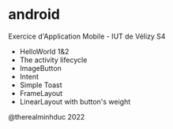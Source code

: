# android

Exercice d'Application Mobile - IUT de Vélizy S4

- HelloWorld 1&2
- The activity lifecycle
- ImageButton
- Intent
- Simple Toast
- FrameLayout
- LinearLayout with button's weight


@therealminhduc 2022
